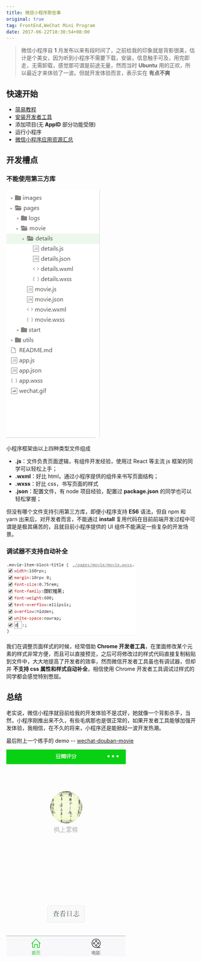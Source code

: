 ```yaml
---
title: 微信小程序那些事
original: true
tag: FrontEnd,WeChat Mini Program
date: 2017-06-22T18:30:54+08:00
---
```


> 微信小程序自 **1** 月发布以来有段时间了，之前给我的印象就是背影很美，估计是个美女，因为听到小程序不需要下载，安装，信息触手可及，用完即走，无需卸载，感觉那可谓是前途无量，然而当时 **Ubuntu** 用的正欢，所以最近才来体验了一波。但就开发体验而言，表示实在 **有点不爽**

## 快速开始

- [简易教程](https://mp.weixin.qq.com/debug/wxadoc/dev/)
- [安装开发者工具](https://mp.weixin.qq.com/debug/wxadoc/dev/devtools/download.html)
- 添加项目(无 **AppID** 部分功能受限)
- 运行小程序
- [微信小程序应用资源汇总](https://github.com/FengShangWuQi/awesome-wechat-weapp)

## 开发槽点

### 不能使用第三方库

![目录](./images/content.png)

小程序框架由以上四种类型文件组成

- **.js**：文件负责页面逻辑，有组件开发经验，使用过 React 等主流 js 框架的同学可以轻松上手；
- **.wxml**：好比 html，通过小程序提供的组件来书写页面结构；
- **.wxss**：好比 css，书写页面的样式
- **.json**：配置文件，有 node 项目经验，配置过 **package.json** 的同学也可以轻松掌握；

但没有哪个文件支持引用第三方库，即便小程序支持 **ES6** 语法，但自 npm 和 yarn 出来后，对开发者而言，不能通过 **install** 复用代码在目前前端开发过程中可谓是是极其痛苦的，且就目前小程序提供的 UI 组件不能满足一些复杂的开发场景。

### 调试器不支持自动补全

![自动补全](./images/debug.png)

我们在调整页面样式的时候，经常借助 **Chrome 开发者工具**，在里面修改某个元素的样式非常方便，而且可以直接预览，之后可将修改过的样式代码直接复制粘贴到文件中，大大地提高了开发者的效率，然而微信开发者工具虽也有调试器，但却并 **不支持 css 属性和样式自动补全**，相信使用 Chrome 开发者工具调试过样式的同学都会感觉特别憋屈。

##  总结

老实说，微信小程序就目前给我的开发体验不是忒好，她就像一个背影杀手，当然，小程序刚推出来不久，有些毛病那也是很正常的，如果开发者工具能够加强开发体验，我相信，在不久的将来，小程序还是能掀起一波开发热潮。

最后附上一个练手的 demo -- [wechat-douban-movie](https://github.com/FengShangWuQi/wechat-douban-movie)

![截图](./images/screenshot.gif)


